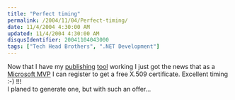 ```yaml
---
title: "Perfect timing"
permalink: /2004/11/04/Perfect-timing/
date: 11/4/2004 4:30:00 AM
updated: 11/4/2004 4:30:00 AM
disqusIdentifier: 20041104043000
tags: ["Tech Head Brothers", ".NET Development"]
---
```

Now that I have my [publishing](http://weblogs.asp.net/lkempe/archive/2004/11/03/251422.aspx) [tool](http://weblogs.asp.net/lkempe/archive/2004/08/23/219122.aspx) working I just got the news that as a [Microsoft MVP](http://www.microsoft.com/communities/mvp/mvpdetails.mspx?Params=%7eCMTYDataSvcParams%5e%7earg+Name%3d%22guid%22+Value%3d%22d2f50802-1a35-423c-a263-353cb10c676c%22%2f%5e%7esParams%5e%7e%2fsParams%5e%7e%2fCMTYDataSvcParams%5e) I can register to get a free X.509 certificate. Excellent timing :-) !!!<br>I planed to generate one, but with such an offer...
